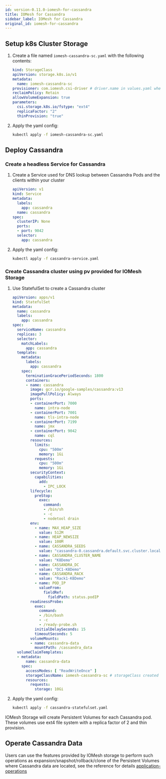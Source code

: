```yaml
---
id: version-0.11.0-iomesh-for-cassandra
title: IOMesh for Cassandra
sidebar_label: IOMesh for Cassandra
original_id: iomesh-for-cassandra
---
```


## Setup k8s Cluster Storage

1. Create a file named `iomesh-cassandra-sc.yaml` with the following contents:

    ```yaml
    kind: StorageClass
    apiVersion: storage.k8s.io/v1
    metadata:
      name: iomesh-cassandra-sc
    provisioner: com.iomesh.csi-driver # driver.name in values.yaml when install IOMesh cluster
    reclaimPolicy: Retain
    allowVolumeExpansion: true
    parameters:
      csi.storage.k8s.io/fstype: "ext4"
      replicaFactor: "2"
      thinProvision: "true"
    ```

2. Apply the yaml config:

    ```bash
    kubectl apply -f iomesh-cassandra-sc.yaml
    ```

## Deploy Cassandra

### Create a headless Service for Cassandra

1. Create a Service used for DNS lookup between Cassandra Pods and the clients within your cluster

    ```yaml
    apiVersion: v1
    kind: Service
    metadata:
      labels:
        app: cassandra
      name: cassandra
    spec:
      clusterIP: None
      ports:
      - port: 9042
      selector:
        app: cassandra
    ```

2. Apply the yaml config:

    ```bash
    kubectl apply -f cassandra-service.yaml
    ```

### Create Cassandra cluster using pv provided for IOMesh Storage

1. Use StatefulSet to create a Cassandra cluster

    ```yaml
    apiVersion: apps/v1
    kind: StatefulSet
    metadata:
      name: cassandra
      labels:
        app: cassandra
    spec:
      serviceName: cassandra
      replicas: 3
      selector:
        matchLabels:
          app: cassandra
      template:
        metadata:
          labels:
            app: cassandra
        spec:
          terminationGracePeriodSeconds: 1800
          containers:
          - name: cassandra
            image: gcr.io/google-samples/cassandra:v13
            imagePullPolicy: Always
            ports:
            - containerPort: 7000
              name: intra-node
            - containerPort: 7001
              name: tls-intra-node
            - containerPort: 7199
              name: jmx
            - containerPort: 9042
              name: cql
            resources:
              limits:
                cpu: "500m"
                memory: 1Gi
              requests:
                cpu: "500m"
                memory: 1Gi
            securityContext:
              capabilities:
                add:
                  - IPC_LOCK
            lifecycle:
              preStop:
                exec:
                  command:
                  - /bin/sh
                  - -c
                  - nodetool drain
            env:
              - name: MAX_HEAP_SIZE
                value: 512M
              - name: HEAP_NEWSIZE
                value: 100M
              - name: CASSANDRA_SEEDS
                value: "cassandra-0.cassandra.default.svc.cluster.local"
              - name: CASSANDRA_CLUSTER_NAME
                value: "K8Demo"
              - name: CASSANDRA_DC
                value: "DC1-K8Demo"
              - name: CASSANDRA_RACK
                value: "Rack1-K8Demo"
              - name: POD_IP
                valueFrom:
                  fieldRef:
                    fieldPath: status.podIP
            readinessProbe:
              exec:
                command:
                - /bin/bash
                - -c
                - /ready-probe.sh
              initialDelaySeconds: 15
              timeoutSeconds: 5
            volumeMounts:
            - name: cassandra-data
              mountPath: /cassandra_data
      volumeClaimTemplates:
      - metadata:
          name: cassandra-data
        spec:
          accessModes: [ "ReadWriteOnce" ]
          storageClassName: iomesh-cassandra-sc # storageClass created above
          resources:
            requests:
              storage: 10Gi
    ```

2. Apply the yaml config:

    ```bash
    kubectl apply -f cassandra-statefulset.yaml
    ```

IOMesh Storage will create Persistent Volumes for each Cassandra pod. These volumes use ext4 file system with a replica factor of 2 and thin provision.

## Operate Cassandra Data

Users can use the features provided by IOMesh storage to perform such operations as expansion/snapshot/rollback/clone of the Persistent Volumes where Cassandra data are located, see the reference for details [application-operations](https://docs.iomesh.com/volume-operations/snapshot-restore-and-clone)
